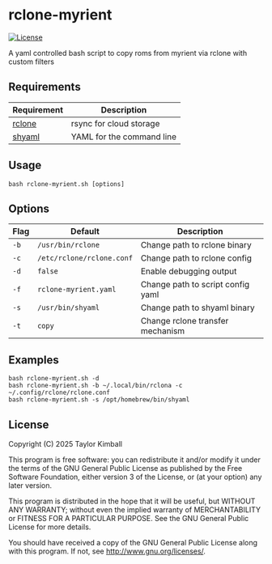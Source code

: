 # rclone-myrient

[![License](https://img.shields.io/badge/license-GPLv3-brightgreen.svg?style=flat)](COPYING)

A yaml controlled bash script to copy roms from myrient via rclone with custom filters

## Requirements

| Requirement                                | Description               |
| ------------------------------------------ | ------------------------- |
| [rclone](https://github.com/rclone/rclone) | rsync for cloud storage   |
| [shyaml](https://github.com/0k/shyaml)     | YAML for the command line |

## Usage

    bash rclone-myrient.sh [options]

## Options

| Flag | Default                   | Description                         |
| ---- | ------------------------- | ----------------------------------- |
| `-b` | `/usr/bin/rclone`         | Change path to rclone binary        |
| `-c` | `/etc/rclone/rclone.conf` | Change path to rclone config        |
| `-d` | `false`                   | Enable debugging output             |
| `-f` | `rclone-myrient.yaml`     | Change path to script config yaml   |
| `-s` | `/usr/bin/shyaml`         | Change path to shyaml binary        |
| `-t` | `copy`                    | Change rclone transfer mechanism    |

## Examples

    bash rclone-myrient.sh -d
    bash rclone-myrient.sh -b ~/.local/bin/rclona -c ~/.config/rclone/rclone.conf
    bash rclone-myrient.sh -s /opt/homebrew/bin/shyaml

## License

Copyright (C) 2025 Taylor Kimball

This program is free software: you can redistribute it and/or modify
it under the terms of the GNU General Public License as published by
the Free Software Foundation, either version 3 of the License, or
(at your option) any later version.

This program is distributed in the hope that it will be useful,
but WITHOUT ANY WARRANTY; without even the implied warranty of
MERCHANTABILITY or FITNESS FOR A PARTICULAR PURPOSE. See the
GNU General Public License for more details.

You should have received a copy of the GNU General Public License
along with this program. If not, see <http://www.gnu.org/licenses/>.
